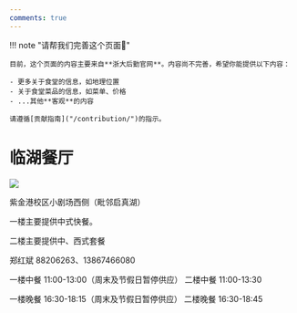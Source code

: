 ```yaml
---
comments: true
---
```


!!! note "请帮我们完善这个页面🙏"

    目前，这个页面的内容主要来自**浙大后勤官网**。内容尚不完善，希望你能提供以下内容：

    - 更多关于食堂的信息，如地理位置
    - 关于食堂菜品的信息，如菜单、价格
    - ...其他**客观**的内容

    请遵循[贡献指南]("/contribution/")的指示。

# 临湖餐厅

 

![](https://zulg.zju.edu.cn/__local/C/59/11/F2A241AC3E5CAE709D8D0B2C44F_1624BB87_8277.png)

紫金港校区小剧场西侧（毗邻启真湖）

一楼主要提供中式快餐。

二楼主要提供中、西式套餐

郑红斌
88206263、13867466080

一楼中餐 11:00-13:00（周末及节假日暂停供应） 二楼中餐 11:00-13:30


一楼晚餐 16:30-18:15（周末及节假日暂停供应） 二楼晚餐 16:30-18:45
